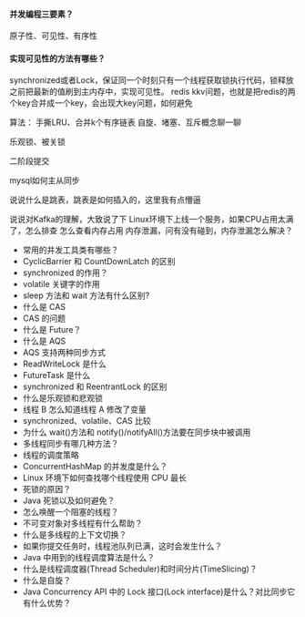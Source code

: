 #### 并发编程三要素？
原子性、可见性、有序性
#### 实现可见性的方法有哪些？
synchronized或者Lock，保证同一个时刻只有一个线程获取锁执行代码，锁释放之前把最新的值刷到主内存中，实现可见性。
redis  kkv问题，也就是把redis的两个key合并成一个key，会出现大key问题，如何避免 

算法：
手撕LRU、合并k个有序链表
自旋、堵塞、互斥概念聊一聊

乐观锁、被关锁

二阶段提交

mysql如何主从同步

说说什么是跳表，跳表是如何插入的，这里我有点懵逼

说说对Kafka的理解，大致说了下
Linux环境下上线一个服务，如果CPU占用太满了，怎么排查
怎么查看内存占用
内存泄漏，问有没有碰到，内存泄漏怎么解决？
-   常用的并发工具类有哪些？
-   CyclicBarrier 和 CountDownLatch 的区别
-   synchronized 的作用？
-   volatile 关键字的作用
-   sleep 方法和 wait 方法有什么区别?
-   什么是 CAS
-   CAS 的问题
-   什么是 Future？
-   什么是 AQS
-   AQS 支持两种同步方式
-   ReadWriteLock 是什么
-   FutureTask 是什么
-   synchronized 和 ReentrantLock 的区别
-   什么是乐观锁和悲观锁
-   线程 B 怎么知道线程 A 修改了变量
-   synchronized、volatile、CAS 比较
-   为什么 wait()方法和 notify()/notifyAll()方法要在同步块中被调用
-   多线程同步有哪几种方法？
-   线程的调度策略
-   ConcurrentHashMap 的并发度是什么？
-   Linux 环境下如何查找哪个线程使用 CPU 最长
-   死锁的原因？
-   Java 死锁以及如何避免？
-   怎么唤醒一个阻塞的线程？
-   不可变对象对多线程有什么帮助？
-   什么是多线程的上下文切换？
-   如果你提交任务时，线程池队列已满，这时会发生什么？
-   Java 中用到的线程调度算法是什么？
-   什么是线程调度器(Thread Scheduler)和时间分片(TimeSlicing)？
-   什么是自旋？
-   Java Concurrency API 中的 Lock 接口(Lock interface)是什么？对比同步它有什么优势？